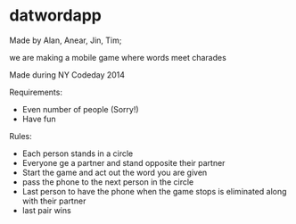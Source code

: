 datwordapp
==========

Made by Alan, Anear, Jin, Tim; 

we are making a mobile game where words meet charades

Made during NY Codeday 2014

Requirements:
- Even number of people (Sorry!)
- Have fun

Rules:

- Each person stands in a circle
- Everyone ge a partner and stand opposite their partner
- Start the game and act out the word you are given
- pass the phone to the next person in the circle
- Last person to have the phone when the game stops is eliminated along with their partner
- last pair wins
